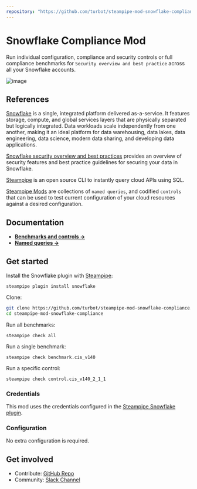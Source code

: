 ```yaml
---
repository: "https://github.com/turbot/steampipe-mod-snowflake-compliance"
---
```


# Snowflake Compliance Mod

Run individual configuration, compliance and security controls or full compliance benchmarks for `Security overview and best practice` across all your Snowflake accounts.

![image](https://raw.githubusercontent.com/turbot/steampipe-mod-snowflake-compliance/main/docs/snowflake_cis_v140_console.png)

## References

[Snowflake](https://snowflake.com/) is a single, integrated platform delivered as-a-service. It features storage, compute, and global services layers that are physically separated but logically integrated. Data workloads scale independently from one another, making it an ideal platform for data warehousing, data lakes, data engineering, data science, modern data sharing, and developing data applications.

[Snowflake security overview and best practices](https://community.snowflake.com/s/article/Snowflake-Security-Overview-and-Best-Practices) provides an overview of security features and best practice guidelines for securing your data in Snowflake.

[Steampipe](https://steampipe.io) is an open source CLI to instantly query cloud APIs using SQL.

[Steampipe Mods](https://steampipe.io/docs/reference/mod-resources#mod) are collections of `named queries`, and codified `controls` that can be used to test current configuration of your cloud resources against a desired configuration.

## Documentation

- **[Benchmarks and controls →](https://hub.steampipe.io/mods/turbot/snowflake_compliance/controls)**
- **[Named queries →](https://hub.steampipe.io/mods/turbot/snowflake_compliance/queries)**

## Get started

Install the Snowflake plugin with [Steampipe](https://steampipe.io):

```shell
steampipe plugin install snowflake
```

Clone:

```sh
git clone https://github.com/turbot/steampipe-mod-snowflake-compliance.git
cd steampipe-mod-snowflake-compliance
```

Run all benchmarks:

```shell
steampipe check all
```

Run a single benchmark:

```shell
steampipe check benchmark.cis_v140
```

Run a specific control:

```shell
steampipe check control.cis_v140_2_1_1
```

### Credentials

This mod uses the credentials configured in the [Steampipe Snowflake plugin](https://hub.steampipe.io/plugins/turbot/snowflake).

### Configuration

No extra configuration is required.

## Get involved

- Contribute: [GitHub Repo](https://github.com/turbot/steampipe-mod-snowflake-compliance)
- Community: [Slack Channel](https://steampipe.io/community/join)

